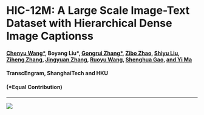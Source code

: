 <h1>
  HIC-12M: A Large Scale Image-Text Dataset with Hierarchical Dense Image Captionss
</h1>


#### [Chenyu Wang*](https://scholar.google.com/citations?user=ZkCLeicAAAAJ&hl=en), Boyang Liu*, [Gongrui Zhang*](https://github.com/TideDra), [Zibo Zhao](https://scholar.google.com/citations?user=x3EgqesAAAAJ), [Shiyu Liu](https://github.com/LiuShiyu95), [Ziheng Zhang](https://scholar.google.com/citations?user=QQ2-OOUAAAAJ), [Jingyuan Zhang](https://github.com/ultranity), [Ruoyu Wang](https://scholar.google.com/citations?user=V5H0P28AAAAJ), [Shenghua Gao](https://svip-lab.github.io/), [and Yi Ma](https://people.eecs.berkeley.edu/~yima/)

#### **TranscEngram, ShanghaiTech and HKU**

#### (*Equal Contribution)


-----
<a href="https://huggingface.co/datasets/ch-chenyu/HIC-12M"><img src='https://img.shields.io/badge/Data-HuggingFace-red'></a>
